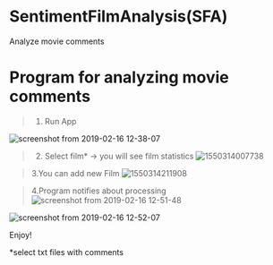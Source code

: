 # SentimentFilmAnalysis(SFA)
Analyze movie comments

# Program for analyzing movie comments
>1. Run App

![screenshot from 2019-02-16 12-38-07](https://user-images.githubusercontent.com/37261780/52898570-2980ee80-31e8-11e9-80b5-5a6932c15904.png)

>2. Select film* -> you will see film statistics
![1550314007738](https://user-images.githubusercontent.com/37261780/52898683-36eaa880-31e9-11e9-8bf3-bc4f35b1a8b5.png)

>3.You can add new Film
![1550314211908](https://user-images.githubusercontent.com/37261780/52898706-bbd5c200-31e9-11e9-8225-ae033db50d6a.png)

>4.Program notifies about processing
![screenshot from 2019-02-16 12-51-48](https://user-images.githubusercontent.com/37261780/52898792-e5431d80-31ea-11e9-8307-03632507aa6d.png)

![screenshot from 2019-02-16 12-52-07](https://user-images.githubusercontent.com/37261780/52898797-ec6a2b80-31ea-11e9-8e87-7f3f74ade3b3.png)

Enjoy!

*select txt files with comments
